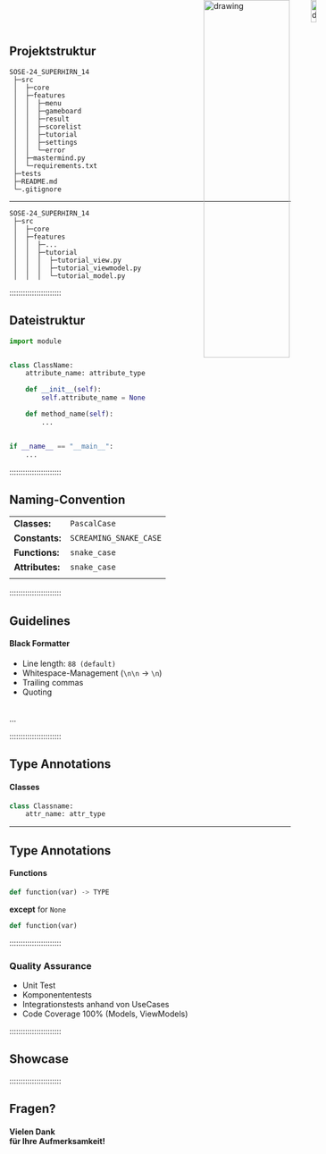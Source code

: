 ## Projektstruktur

```plaintext
SOSE-24_SUPERHIRN_14
 ├─src
 │  ├─core
 │  ├─features
 │  │  ├─menu
 │  │  ├─gameboard
 │  │  ├─result
 │  │  ├─scorelist
 │  │  ├─tutorial
 │  │  ├─settings
 │  │  └─error
 │  ├─mastermind.py
 │  └─requirements.txt
 ├─tests
 ├─README.md
 └─.gitignore
```

-----------------------

```plaintext
SOSE-24_SUPERHIRN_14
 ├─src
 │  ├─core
 │  ├─features
 │  │  ├─...
 │  │  ├─tutorial
 │  │  │  ├─tutorial_view.py
 │  │  │  ├─tutorial_viewmodel.py
 │  │  │  └─tutorial_model.py
```

:::::::::::::::::::::::

## Dateistruktur
```python
import module


class ClassName:
    attribute_name: attribute_type

    def __init__(self):
        self.attribute_name = None

    def method_name(self): 
        ...


if __name__ == "__main__":
    ...
```


:::::::::::::::::::::::

## Naming-Convention

| | |
| --- | --- |
| **Classes:**|  ``PascalCase`` |
| **Constants:** | ``SCREAMING_SNAKE_CASE`` |
| **Functions:**| ``snake_case`` |
|**Attributes:**|  ``snake_case``|
| | |





:::::::::::::::::::::::

## Guidelines

#### Black Formatter
<img style="margin: 0; margin-bottom: 30px; position: absolute; top: 0%; left: 80%" src="https://ms-python.gallerycdn.vsassets.io/extensions/ms-python/black-formatter/2024.3.11501016/1716978180354/Microsoft.VisualStudio.Services.Icons.Default" alt="drawing" width="10%">

- Line length: ``88 (default)``
- Whitespace-Management (`\n\n` $\longrightarrow$ `\n`)
- Trailing commas
- Quoting
<br>
...

:::::::::::::::::::::::

## Type Annotations

#### Classes

```python
class Classname:
    attr_name: attr_type
```

-----------------------

## Type Annotations

#### Functions

```python
def function(var) -> TYPE
```

**except** for `None`

```python
def function(var)
```

:::::::::::::::::::::::

### Quality Assurance
- Unit Test
- Komponententests
- Integrationstests anhand von UseCases
- Code Coverage 100% (Models, ViewModels)


:::::::::::::::::::::::

## Showcase

:::::::::::::::::::::::

## Fragen?


#### Vielen Dank <br>für Ihre Aufmerksamkeit!





<img style="margin: 0; margin-bottom: 30px; position: absolute; top: 0%; left: 60%" src="https://c.tenor.com/p-RObpOP85IAAAAC/tenor.gif" alt="drawing" width="40%">



<!-- ::::::::::::::::::::::: -->